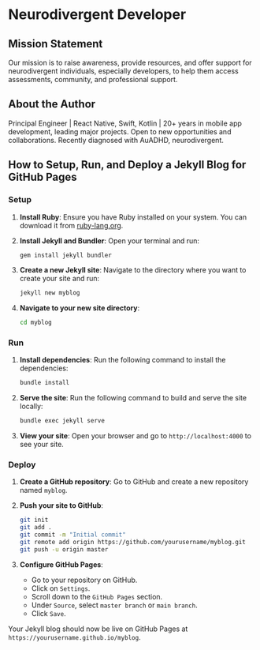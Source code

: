 # Neurodivergent Developer

## Mission Statement

Our mission is to raise awareness, provide resources, and offer support for neurodivergent individuals, especially developers, to help them access assessments, community, and professional support.

## About the Author

Principal Engineer | React Native, Swift, Kotlin | 20+ years in mobile app development, leading major projects. Open to new opportunities and collaborations. Recently diagnosed with AuADHD, neurodivergent.

## How to Setup, Run, and Deploy a Jekyll Blog for GitHub Pages

### Setup

1. **Install Ruby**: Ensure you have Ruby installed on your system. You can download it from [ruby-lang.org](https://www.ruby-lang.org/en/downloads/).
2. **Install Jekyll and Bundler**: Open your terminal and run:

   ```sh
   gem install jekyll bundler
   ```

3. **Create a new Jekyll site**: Navigate to the directory where you want to create your site and run:

   ```sh
   jekyll new myblog
   ```

4. **Navigate to your new site directory**:

   ```sh
   cd myblog
   ```

### Run

1. **Install dependencies**: Run the following command to install the dependencies:

   ```sh
   bundle install
   ```

2. **Serve the site**: Run the following command to build and serve the site locally:

   ```sh
   bundle exec jekyll serve
   ```

3. **View your site**: Open your browser and go to `http://localhost:4000` to see your site.

### Deploy

1. **Create a GitHub repository**: Go to GitHub and create a new repository named `myblog`.
2. **Push your site to GitHub**:

   ```sh
   git init
   git add .
   git commit -m "Initial commit"
   git remote add origin https://github.com/yourusername/myblog.git
   git push -u origin master
   ```

3. **Configure GitHub Pages**:
   - Go to your repository on GitHub.
   - Click on `Settings`.
   - Scroll down to the `GitHub Pages` section.
   - Under `Source`, select `master branch` or `main branch`.
   - Click `Save`.

Your Jekyll blog should now be live on GitHub Pages at `https://yourusername.github.io/myblog`.
